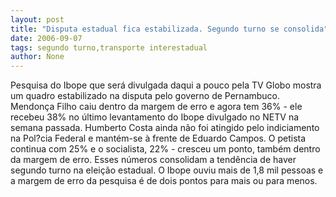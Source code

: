 ```yaml
---
layout: post
title: "Disputa estadual fica estabilizada. Segundo turno se consolida"
date: 2006-09-07
tags: segundo turno,transporte interestadual
author: None
---
```

Pesquisa do Ibope que será divulgada daqui a pouco pela TV Globo mostra um quadro estabilizado na disputa pelo governo de Pernambuco. 
Mendonça Filho caiu dentro da margem de erro e agora tem 36% - ele recebeu 38% no último levantamento do Ibope divulgado no NETV na semana passada.
Humberto Costa ainda não foi atingido pelo indiciamento na Pol?cia Federal e mantém-se à frente de Eduardo Campos. O petista continua com 25% e o socialista, 22% - cresceu um ponto, também dentro da margem de erro.
Esses números consolidam a tendência de haver segundo turno na eleição estadual.
O Ibope ouviu mais de 1,8 mil&nbsp;pessoas e a margem de
 erro da pesquisa é de dois pontos para mais ou para menos. 